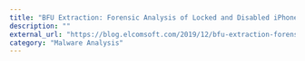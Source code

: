 ```yaml
---
title: "BFU Extraction: Forensic Analysis of Locked and Disabled iPhones"
description: ""
external_url: "https://blog.elcomsoft.com/2019/12/bfu-extraction-forensic-analysis-of-locked-and-disabled-iphones/"
category: "Malware Analysis"
---
```

